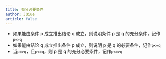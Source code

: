 ```yaml
---
title: 充分必要条件
author: JQiue
article: false
---
```


+ 如果能由条件 p 成立推出结论 q 成立，则说明条件 p 是 q 的充分条件，记作`p=>q`
+ 如果能由结论 q 成立推出条件 p 成立，则说明 p 是 q 的必要条件，记作`p<=q`
+ 当`p=>q`，且`p<=q`，则 p 是 q 的充分必要条件，记作`p<=>q`

